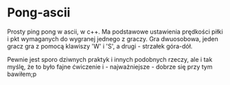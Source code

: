# Pong-ascii

Prosty ping pong w ascii, w c++. Ma podstawowe ustawienia prędkości piłki i pkt wymaganych do wygranej jednego z graczy. Gra dwuosobowa, jeden gracz gra z pomocą klawiszy 'W' i 'S', a drugi - strzałek góra-dół. 

Pewnie jest sporo dziwnych praktyk i innych podobnych rzeczy, ale i tak myślę, że to było fajne ćwiczenie i - najważniejsze - dobrze się przy tym bawiłem;p
